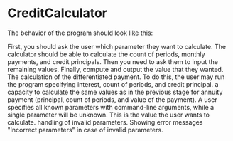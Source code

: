 # CreditCalculator

The behavior of the program should look like this:

First, you should ask the user which parameter they want to calculate. The calculator should be able to calculate the count of periods, monthly payments, and credit principals. Then you need to ask them to input the remaining values. Finally, compute and output the value that they wanted. The calculation of the differentiated payment. To do this, the user may run the program specifying interest, count of periods, and credit principal. a capacity to calculate the same values as in the previous stage for annuity payment (principal, count of periods, and value of the payment). A user specifies all known parameters with command-line arguments, while a single parameter will be unknown. This is the value the user wants to calculate. handling of invalid parameters. Showing error messages "Incorrect parameters" in case of invalid parameters.
